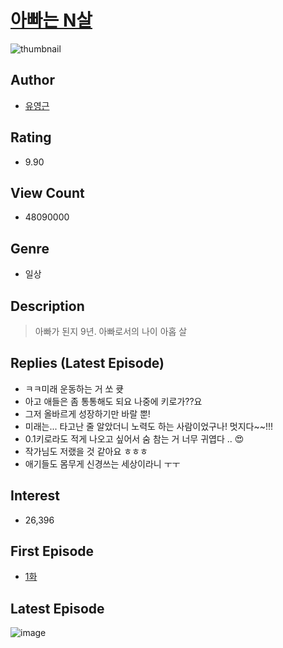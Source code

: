 # [아빠는 N살](https://comic.naver.com/bestChallenge/list?titleId=701701)
![thumbnail](https://image-comic.pstatic.net/user_contents_data/challenge_comic/2023/03/02/312881/upload_3761694696349774646_480x623.jpeg)

## Author
- [유영근](https://comic.naver.com/artistTitle?id=312881)

## Rating
- 9.90

## View Count
- 48090000

## Genre
- 일상

## Description
> 아빠가 된지 9년. 아빠로서의 나이 아홉 살

## Replies (Latest Episode)
- ㅋㅋ미래 운동하는 거 쏘 큣
- 아고 애들은 좀 통통해도 되요 나중에 키로가??요
- 그저 올바르게 성장하기만 바랄 뿐!
- 미래는... 타고난 줄 알았더니 노력도 하는 사람이었구나! 멋지다~~!!!
- 0.1키로라도 적게 나오고 싶어서 숨 참는 거 너무 귀엽다 .. 😍
- 작가님도 저랬을 것 같아요 ㅎㅎㅎ
- 애기들도 몸무게 신경쓰는 세상이라니 ㅜㅜ

## Interest
- 26,396

## First Episode
- [1화](https://comic.naver.com/bestChallenge/detail?titleId=701701&no=1)

## Latest Episode
![image](https://image-comic.pstatic.net/user_contents_data/challenge_comic/2023/05/26/312881/upload_7364004635666375522.jpeg)
